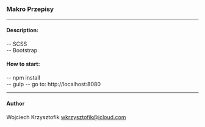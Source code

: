 ### Makro Przepisy
***

#### Description:
-- SCSS  
-- Bootstrap

#### How to start:
-- npm install  
-- gulp
-- go to: http://localhost:8080

***
#### Author
Wojciech Krzysztofik
wkrzysztofik@icloud.com
